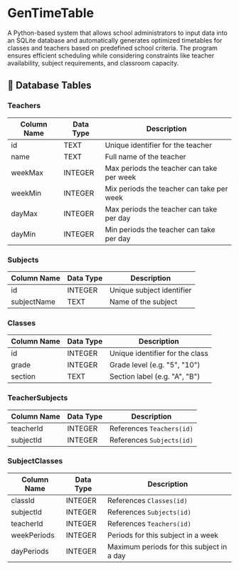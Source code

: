 # GenTimeTable
A Python-based system that allows school administrators to input data into an SQLite database and automatically generates optimized timetables for classes and teachers based on predefined school criteria. The program ensures efficient scheduling while considering constraints like teacher availability, subject requirements, and classroom capacity.

## 💾 Database Tables
### Teachers
| Column Name | Data Type    | Description                               |
| ----------- | ------------ | ----------------------------------------- |
| id          |	TEXT         | Unique identifier for the teacher         |
| name        |	TEXT         | Full name of the teacher                  |
| weekMax     |	INTEGER      | Max periods the teacher can take per week |
| weekMin     |	INTEGER      | Mix periods the teacher can take per week |
| dayMax      | INTEGER      | Max periods the teacher can take per day  |
| dayMin      | INTEGER      | Min periods the teacher can take per day  |

### Subjects
| Column Name | Data Type    | Description                               |
| ----------- | ------------ | ----------------------------------------- |
| id          | INTEGER      | Unique subject identifier                 |
| subjectName | TEXT         | Name of the subject                       |

### Classes
| Column Name | Data Type    | Description                               |
| ----------- | ------------ | ----------------------------------------- |
| id          | INTEGER      | Unique identifier for the class           |
| grade       | INTEGER      | Grade level (e.g. "5", "10")              |
| section     | TEXT         | Section label (e.g. "A", "B")             |

### TeacherSubjects
| Column Name | Data Type    | Description                               |
| ----------- | ------------ | ----------------------------------------- |
| teacherId   | INTEGER      | References `Teachers(id)`                 |
| subjectId   | INTEGER      | References `Subjects(id)`                 |

### SubjectClasses
| Column Name | Data Type    | Description                               |
| ----------- | ------------ | ----------------------------------------- |
| classId     | INTEGER      | References `Classes(id)`                  |
| subjectId   | INTEGER      | References `Subjects(id)`                 |
| teacherId   | INTEGER      | References `Teachers(id)`                 |
| weekPeriods | INTEGER      | Periods for this subject in a week        |
| dayPeriods  | INTEGER      | Maximum periods for this subject in a day |
